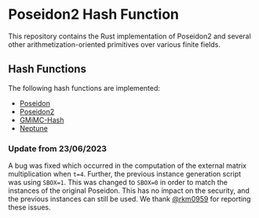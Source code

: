 # Poseidon2 Hash Function
This repository contains the Rust implementation of Poseidon2 and several other arithmetization-oriented primitives over various finite fields.

## Hash Functions
The following hash functions are implemented:

- [Poseidon](https://eprint.iacr.org/2019/458.pdf)
- [Poseidon2](https://eprint.iacr.org/2023/323.pdf)
- [GMiMC-Hash](https://eprint.iacr.org/2019/397.pdf)
- [Neptune](https://eprint.iacr.org/2021/1695.pdf)

### Update from 23/06/2023
A bug was fixed which occurred in the computation of the external matrix multiplication when ```t=4```. Further, the previous instance generation script was using ```SBOX=1```. This was changed to ```SBOX=0``` in order to match the instances of the original Poseidon. This has no impact on the security, and the previous instances can still be used. We thank [@rkm0959](https://github.com/rkm0959) for reporting these issues.